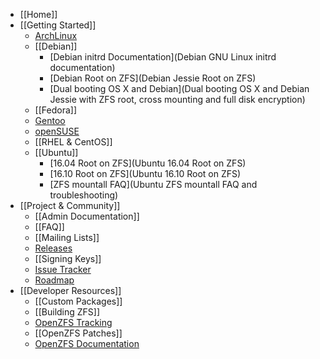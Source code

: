 * [[Home]]
* [[Getting Started]]
  * [ArchLinux][arch]
  * [[Debian]]
    * [Debian initrd Documentation](Debian GNU Linux initrd documentation)
    * [Debian Root on ZFS](Debian Jessie Root on ZFS)
    * [Dual booting OS X and Debian](Dual booting OS X and Debian Jessie with ZFS root, cross mounting and full disk encryption)
  * [[Fedora]]
  * [Gentoo][gentoo]
  * [openSUSE][opensuse]
  * [[RHEL & CentOS]]
  * [[Ubuntu]]
    * [16.04 Root on ZFS](Ubuntu 16.04 Root on ZFS)
    * [16.10 Root on ZFS](Ubuntu 16.10 Root on ZFS)
    * [ZFS mountall FAQ](Ubuntu ZFS mountall FAQ and troubleshooting)
* [[Project & Community]]
  * [[Admin Documentation]]
  * [[FAQ]]
  * [[Mailing Lists]]
  * [Releases][releases]
  * [[Signing Keys]]
  * [Issue Tracker][issues]
  * [Roadmap][roadmap]
* [[Developer Resources]]
  * [[Custom Packages]]
  * [[Building ZFS]]
  * [OpenZFS Tracking][openzfs-tracking]
  * [[OpenZFS Patches]]
  * [OpenZFS Documentation][openzfs-devel]

[arch]: https://wiki.archlinux.org/index.php/ZFS
[gentoo]: https://wiki.gentoo.org/wiki/ZFS
[opensuse]: https://software.opensuse.org/package/zfs
[releases]: https://github.com/zfsonlinux/zfs/releases
[issues]: https://github.com/zfsonlinux/zfs/issues
[roadmap]: https://github.com/zfsonlinux/zfs/milestones
[openzfs-devel]: http://open-zfs.org/wiki/Developer_resources
[openzfs-tracking]: http://build.zfsonlinux.org/openzfs-tracking.html